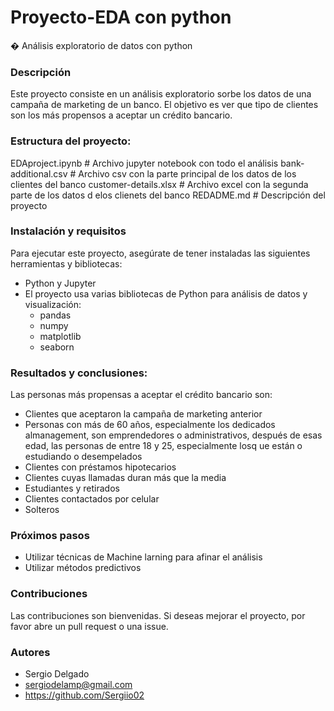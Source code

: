 # Proyecto-EDA con python

� Análisis exploratorio de datos con python

### Descripción
Este proyecto consiste en un análisis exploratorio sorbe los datos de una campaña de marketing de un banco. El objetivo es ver que tipo de clientes son los más propensos a aceptar un crédito bancario.

### Estructura del proyecto:
EDAproject.ipynb # Archivo jupyter notebook con todo el análisis
bank-additional.csv # Archivo csv con la parte principal de los datos de los clientes del banco
customer-details.xlsx # Archivo excel con la segunda parte de los datos d elos clienets del banco
REDADME.md # Descripción del proyecto

### Instalación y requisitos
Para ejecutar este proyecto, asegúrate de tener instaladas las siguientes herramientas y bibliotecas:
- Python y Jupyter
- El proyecto usa varias bibliotecas de Python para análisis de datos y visualización:
  - pandas
  - numpy
  - matplotlib
  - seaborn

### Resultados y conclusiones:
Las personas más propensas a aceptar el crédito bancario son:

- Clientes que aceptaron la campaña de marketing anterior
- Personas con más de 60 años, especialmente los dedicados almanagement, son emprendedores o administrativos, después de esas edad, las personas de entre 18 y 25, especialmente losq ue están o estudiando o desempelados
- Clientes con préstamos hipotecarios
- Clientes cuyas llamadas duran más que la media
- Estudiantes y retirados
- Clientes contactados por celular
- Solteros

### Próximos pasos
- Utilizar técnicas de Machine larning para afinar el análisis
- Utilizar métodos predictivos
### Contribuciones
Las contribuciones son bienvenidas. Si deseas mejorar el proyecto, por favor 
abre un pull request o una issue.

### Autores 
- Sergio Delgado
- sergiodelamp@gmail.com
- https://github.com/Sergiio02
